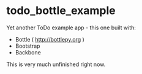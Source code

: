 todo_bottle_example
===================

Yet another ToDo example app - this one built with: 

 - Bottle ( http://bottlepy.org )
 - Bootstrap
 - Backbone

This is very much unfinished right now.